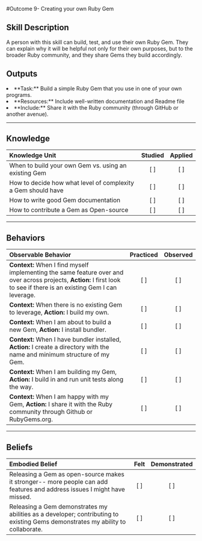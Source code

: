 #Outcome 9- Creating your own Ruby Gem

Skill Description
----------
A person with this skill can build, test, and use their own Ruby Gem. They can explain why it will be helpful not only for their own purposes, but to the broader Ruby community, and they share Gems they build accordingly. 


Outputs
----------
<li/> **Task:** Build a simple Ruby Gem that you use in one of your own programs. 
<li/> **Resources:** Include well-written documentation and Readme file
<li/> **Include:** Share it with the Ruby community (through GitHub or another avenue). 



----------
## **Knowledge**


| Knowledge Unit   |      Studied      | Applied |
|:-------------|:------------------:|:--------:|
| When to build your own Gem vs. using an existing Gem | [ ] | [ ]  |
| How to decide how what level of complexity a Gem should have | [ ] | [ ]  |
| How to write good Gem documentation | [ ] | [ ]  |
| How to contribute a Gem as Open-source | [ ] | [ ]  |


----------


## **Behaviors**

| Observable Behavior   |      Practiced      | Observed |
|:-------------|:------------------:|:--------:|
| **Context:** When I find myself implementing the same feature over and over across projects, **Action:** I first look to see if there is an existing Gem I can leverage. | [ ] | [ ]  | 
| **Context:** When there is no existing Gem to leverage, **Action:** I build my own. | [ ] | [ ]  | 
| **Context:** When I am about to build a new Gem, **Action:** I install bundler. | [ ] | [ ]  | 
| **Context:** When I have bundler installed, **Action:** I create a directory with the name and minimum structure of my Gem. | [ ] | [ ]  | 
| **Context:** When I am building my Gem, **Action:** I build in and run unit tests along the way. | [ ] | [ ]  | 
| **Context:** When I am happy with my Gem, **Action:** I share it with the Ruby community through Github or RubyGems.org. | [ ] | [ ]  | 

----------


## **Beliefs**


| Embodied Belief   |      Felt      | Demonstrated |
|:-------------|:------------------:|:--------:|
|Releasing a Gem as open-source makes it stronger-- more people can add features and address issues I might have missed. | [ ] | [ ]  
| Releasing a Gem demonstrates my abilities as a developer; contributing to existing Gems demonstrates my ability to collaborate. | [ ] | [ ]  | 
